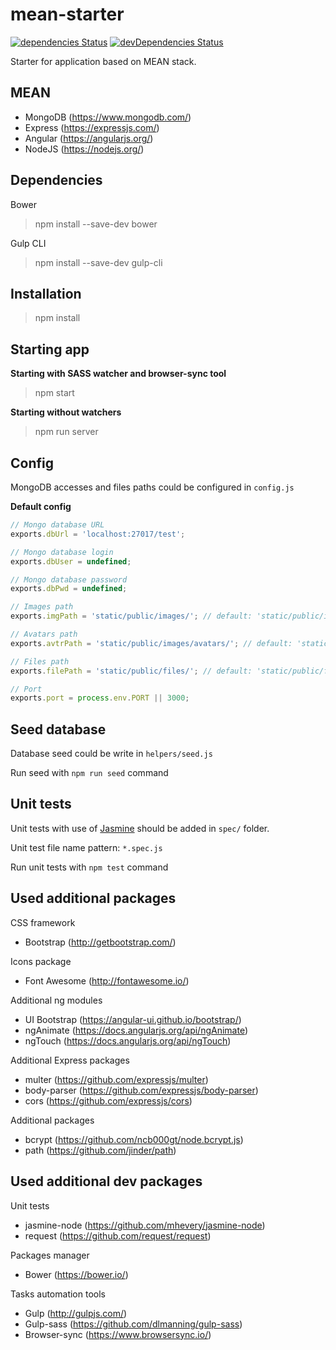 # mean-starter
[![dependencies Status](https://david-dm.org/Qcza/mean-starter/status.svg)](https://david-dm.org/Qcza/mean-starter)
[![devDependencies Status](https://david-dm.org/Qcza/mean-starter/dev-status.svg)](https://david-dm.org/Qcza/mean-starter?type=dev)

Starter for application based on MEAN stack.

## MEAN ##
- MongoDB (https://www.mongodb.com/)
- Express (https://expressjs.com/)
- Angular (https://angularjs.org/)
- NodeJS (https://nodejs.org/)

## Dependencies ##
Bower
> npm install --save-dev bower

Gulp CLI
> npm install --save-dev gulp-cli

## Installation ##
> npm install

## Starting app ##
**Starting with SASS watcher and browser-sync tool**
> npm start

**Starting without watchers**
> npm run server

## Config ##
MongoDB accesses and files paths could be configured in `config.js`

**Default config**
```javascript
// Mongo database URL
exports.dbUrl = 'localhost:27017/test';

// Mongo database login
exports.dbUser = undefined;

// Mongo database password
exports.dbPwd = undefined;

// Images path
exports.imgPath = 'static/public/images/'; // default: 'static/public/images/'

// Avatars path
exports.avtrPath = 'static/public/images/avatars/'; // default: 'static/public/images/avatars/'

// Files path
exports.filePath = 'static/public/files/'; // default: 'static/public/files/'

// Port
exports.port = process.env.PORT || 3000;
```

## Seed database ##
Database seed could be write in `helpers/seed.js`

Run seed with `npm run seed` command

## Unit tests ##
Unit tests with use of [Jasmine](http://jasmine.github.io/) should be added in `spec/` folder.

Unit test file name pattern: `*.spec.js`

Run unit tests with `npm test` command

## Used additional packages ##
CSS framework
- Bootstrap (http://getbootstrap.com/)

Icons package
- Font Awesome (http://fontawesome.io/)

Additional ng modules
- UI Bootstrap (https://angular-ui.github.io/bootstrap/)
- ngAnimate (https://docs.angularjs.org/api/ngAnimate)
- ngTouch (https://docs.angularjs.org/api/ngTouch)

Additional Express packages
- multer (https://github.com/expressjs/multer)
- body-parser (https://github.com/expressjs/body-parser)
- cors (https://github.com/expressjs/cors)

Additional packages
- bcrypt (https://github.com/ncb000gt/node.bcrypt.js)
- path (https://github.com/jinder/path)

## Used additional dev packages ##
Unit tests
- jasmine-node (https://github.com/mhevery/jasmine-node)
- request (https://github.com/request/request)

Packages manager
- Bower (https://bower.io/)

Tasks automation tools
- Gulp (http://gulpjs.com/)
- Gulp-sass (https://github.com/dlmanning/gulp-sass)
- Browser-sync (https://www.browsersync.io/)